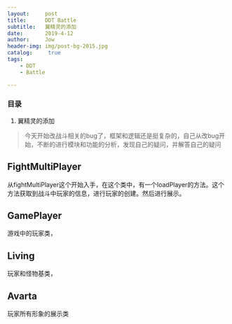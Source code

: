 ```yaml
---
layout:     post
title:      DDT Battle
subtitle:   翼精灵的添加
date:       2019-4-12
author:     Jow
header-img: img/post-bg-2015.jpg
catalog: 	 true 
tags:
    - DDT
    - Battle

---
```


### 目录
1. 翼精灵的添加

> 今天开始改战斗相关的bug了，框架和逻辑还是挺复杂的，自己从改bug开始，不断的进行模块和功能的分析，发现自己的疑问，并解答自己的疑问

## FightMultiPlayer
从fightMultiPlayer这个开始入手，在这个类中，有一个loadPlayer的方法。这个方法获取到战斗中玩家的信息，进行玩家的创建。然后进行展示。

## GamePlayer
游戏中的玩家类，

## Living
玩家和怪物基类，

## Avarta
玩家所有形象的展示类
